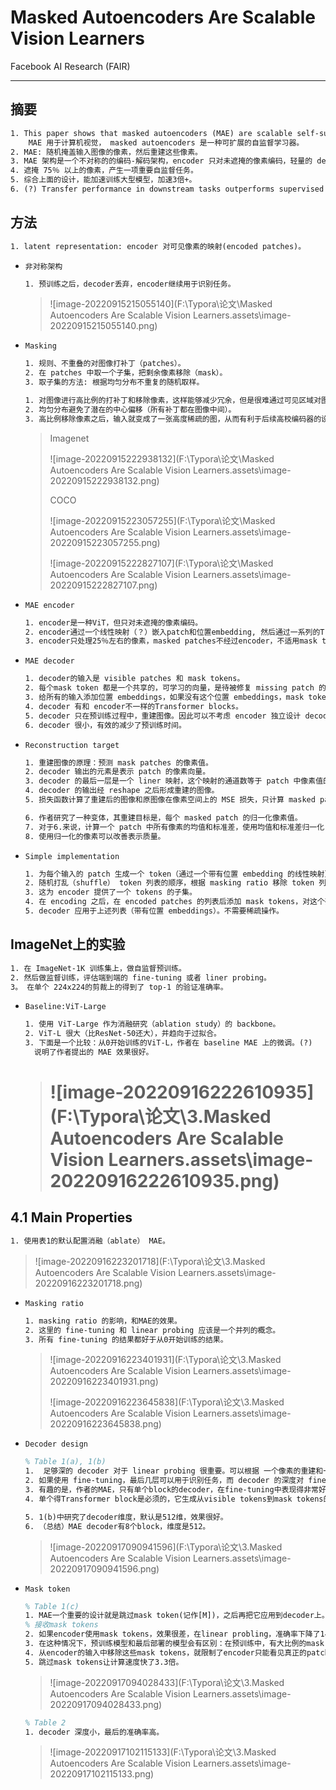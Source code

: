 # Masked Autoencoders Are Scalable Vision Learners

Facebook AI Research (FAIR)

---



## 摘要

```tex
1. This paper shows that masked autoencoders (MAE) are scalable self-supervised learners for computer vision.
	MAE 用于计算机视觉， masked autoencoders 是一种可扩展的自监督学习器。
2. MAE: 随机掩盖输入图像的像素，然后重建这些像素。
3. MAE 架构是一个不对称的的编码-解码架构，encoder 只对未遮掩的像素编码，轻量的 decoder 只对遮掩的像素和 latent representation(encoded patches) 重建。
4. 遮掩 75％ 以上的像素，产生一项重要自监督任务。
5. 综合上面的设计，能加速训练大型模型，加速3倍+。
6. (?) Transfer performance in downstream tasks outperforms supervised pretraining and shows promising scaling behavior.
```



## 方法

```tex
1. latent representation: encoder 对可见像素的映射(encoded patches)。
```

- `非对称架构`

  ```tex
  1. 预训练之后，decoder丢弃，encoder继续用于识别任务。
  ```

  > ![image-20220915215055140](F:\Typora\论文\Masked Autoencoders Are Scalable Vision Learners.assets\image-20220915215055140.png)

- `Masking`

  ```tex
  1. 规则、不重叠的对图像打补丁（patches）。
  2. 在 patches 中取一个子集，把剩余像素移除（mask）。
  3. 取子集的方法: 根据均匀分布不重复的随机取样。
  ```

  ```tex
  1. 对图像进行高比例的打补丁和移除像素，这样能够减少冗余，但是很难通过可见区域对图像进行修复（F2-4）。
  2. 均匀分布避免了潜在的中心偏移（所有补丁都在图像中间）。
  3. 高比例移除像素之后，输入就变成了一张高度稀疏的图，从而有利于后续高校编码器的设计。
  ```

  > Imagenet
  >
  > ![image-20220915222938132](F:\Typora\论文\Masked Autoencoders Are Scalable Vision Learners.assets\image-20220915222938132.png)
  >
  > COCO
  >
  > ![image-20220915223057255](F:\Typora\论文\Masked Autoencoders Are Scalable Vision Learners.assets\image-20220915223057255.png)
  >
  > ![image-20220915222827107](F:\Typora\论文\Masked Autoencoders Are Scalable Vision Learners.assets\image-20220915222827107.png)

- `MAE encoder`

  ```tex
  1. encoder是一种ViT，但只对未遮掩的像素编码。
  2. encoder通过一个线性映射（？）嵌入patch和位置embedding, 然后通过一系列的Transformer block处理结果集。
  3. encoder只处理25％左右的像素，masked patches不经过encoder，不适用mask tokens。
  ```

- `MAE decoder`

  ```tex
  1. decoder的输入是 visible patches 和 mask tokens。
  2. 每个mask token 都是一个共享的，可学习的向量，是待被修复 missing patch 的一种表示。
  3. 给所有的输入添加位置 embeddings，如果没有这个位置 embeddings，mask tokens 就不知道在图像中补到哪个位置。
  4. decoder 有和 encoder不一样的Transformer blocks。
  5. decoder 只在预训练过程中，重建图像。因此可以不考虑 encoder 独立设计 decoder。
  6. decoder 很小，有效的减少了预训练时间。	
  ```

- `Reconstruction target`

  ```tex
  1. 重建图像的原理：预测 mask patches 的像素值。
  2. decoder 输出的元素是表示 patch 的像素向量。
  3. decoder 的最后一层是一个 liner 映射，这个映射的通道数等于 patch 中像素值的数量（？）。
  4. decoder 的输出经 reshape 之后形成重建的图像。
  5. 损失函数计算了重建后的图像和原图像在像素空间上的 MSE 损失，只计算 masked patches 上的损失。
  
  6. 作者研究了一种变体，其重建目标是，每个 masked patch 的归一化像素值。
  7. 对于6.来说，计算一个 patch 中所有像素的均值和标准差，使用均值和标准差归一化（normalize） patch。
  8. 使用归一化的像素可以改善表示质量。
  ```

- `Simple implementation`

  ```tex
  1. 为每个输入的 patch 生成一个 token（通过一个带有位置 embedding 的线性映射）。
  2. 随机打乱（shuffle） token 列表的顺序，根据 masking ratio 移除 token 列表的最后部分。
  3. 这为 encoder 提供了一个 tokens 的子集。
  4. 在 encoding 之后，在 encoded patches 的列表后添加 mask tokens，对这个列表进行 unshuffle 操作，让所有的 tokens 和他们的 targets 对齐。
  5. decoder 应用于上述列表（带有位置 embeddings）。不需要稀疏操作。
  ```

## ImageNet上的实验

```tex
1. 在 ImageNet-1K 训练集上，做自监督预训练。
2. 然后做监督训练，评估端到端的 fine-tuning 或者 liner probing。
3。 在单个 224x224的剪裁上的得到了 top-1 的验证准确率。
```

- `Baseline:ViT-Large`

  ```tex
  1. 使用 ViT-Large 作为消融研究（ablation study）的 backbone。
  2. ViT-L 很大（比ResNet-50还大），并趋向于过拟合。
  3. 下面是一个比较：从0开始训练的ViT-L，作者在 baseline MAE 上的微调。(?)
  	说明了作者提出的 MAE 效果很好。
  ```

  > # ![image-20220916222610935](F:\Typora\论文\3.Masked Autoencoders Are Scalable Vision Learners.assets\image-20220916222610935.png)

## 4.1 Main Properties

```tex
1. 使用表1的默认配置消融（ablate） MAE。
```

> ![image-20220916223201718](F:\Typora\论文\3.Masked Autoencoders Are Scalable Vision Learners.assets\image-20220916223201718.png)

- `Masking ratio`

  ```tex
  1. masking ratio 的影响，和MAE的效果。
  2. 这里的 fine-tuning 和 linear probing 应该是一个并列的概念。
  3. 所有 fine-tuning 的结果都好于从0开始训练的结果。
  ```

  > ![image-20220916223401931](F:\Typora\论文\3.Masked Autoencoders Are Scalable Vision Learners.assets\image-20220916223401931.png)
  >
  > ![image-20220916223645838](F:\Typora\论文\3.Masked Autoencoders Are Scalable Vision Learners.assets\image-20220916223645838.png)

- `Decoder design`

  ```tex
  % Table 1(a), 1(b)
  1.  足够深的 decoder 对于 linear probing 很重要。可以根据 一个像素的重建和一个识别任务的 差距来解释：在一个 autoencoder 里，最后几层专门用来重建，和识别的关系不大。
  2. 如果使用 fine-tuning，最后几层可以用于识别任务，而 decoder 的深度对 fine-tuning 几乎没什么影响。
  3. 有趣的是，作者的MAE，只有单个block的decoder，在fine-tuning中表现得非常好。
  4. 单个得Transformer block是必须的，它生成从visible tokens到mask tokens的信息。只有单个block的decoder可以大大加速训练。
  
  5. 1(b)中研究了decoder维度，默认是512维，效果很好。
  6. （总结）MAE decoder有8个block，维度是512。
  ```

  > ![image-20220917090941596](F:\Typora\论文\3.Masked Autoencoders Are Scalable Vision Learners.assets\image-20220917090941596.png)

- `Mask token`

  ```tex
  % Table 1(c)
  1. MAE一个重要的设计就是跳过mask token(记作[M])，之后再把它应用到decoder上。
  % 接收mask tokens
  2. 如果encoder使用mask tokens，效果很差，在linear probling，准确率下降了14％。
  3. 在这种情况下，预训练模型和最后部署的模型会有区别：在预训练中，有大比例的mask tokens输入，但是这些mask tokens在原图(uncorrupted images)中不存在。这样的区别在部署后会降低准确率。
  4. 从encoder的输入中移除这些mask tokens，就限制了encoder只能看见真正的patches，从而改善准确率。
  5. 跳过mask tokens让计算速度快了3.3倍。
  ```

  > ![image-20220917094028433](F:\Typora\论文\3.Masked Autoencoders Are Scalable Vision Learners.assets\image-20220917094028433.png)

    ```tex
  % Table 2
  1. decoder 深度小，最后的准确率高。
    ```
  
  > ![image-20220917102115133](F:\Typora\论文\3.Masked Autoencoders Are Scalable Vision Learners.assets\image-20220917102115133.png)

